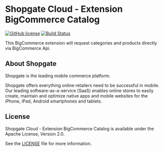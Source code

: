 

# Shopgate Cloud - Extension BigCommerce Catalog
[![GitHub license](http://dmlc.github.io/img/apache2.svg)](LICENSE.md)
[![Build Status](https://travis-ci.org/Menes1337/cloud-extension-bigcommerce-catalog.svg?branch=master)](https://travis-ci.org/menes1337/cloud-extension-bigcommerce-catalog)

This BigCommerce extension will request categories and products directly via BigCommerce Api.

## About Shopgate

Shopgate is the leading mobile commerce platform.

Shopgate offers everything online retailers need to be successful in mobile. Our leading
software-as-a-service (SaaS) enables online stores to easily create, maintain and optimize native
apps and mobile websites for the iPhone, iPad, Android smartphones and tablets.

## License

Shopgate Cloud - Extension BigCommerce Catalog is available under the Apache License, Version 2.0.

See the [LICENSE](./LICENSE.md) file for more information.
